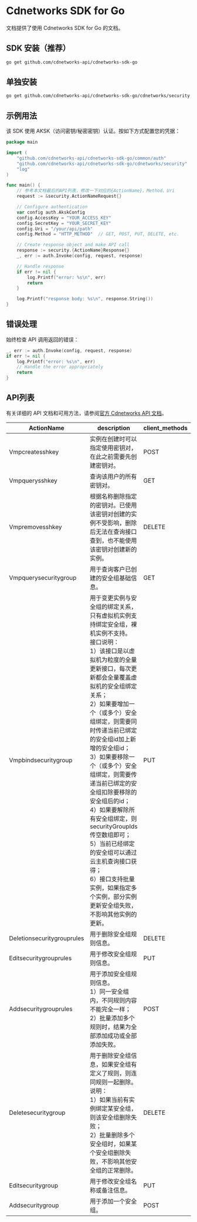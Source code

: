 # Cdnetworks SDK for Go

文档提供了使用 Cdnetworks SDK for Go 的文档。

## SDK 安装（推荐）

```bash
go get github.com/cdnetworks-api/cdnetworks-sdk-go
```

## 单独安装

```bash
go get github.com/cdnetworks-api/cdnetworks-sdk-go/cdnetworks/security
```

## 示例用法

该 SDK 使用 AKSK（访问密钥/秘密密钥）认证。按如下方式配置您的凭据：

```go
package main

import (
    "github.com/cdnetworks-api/cdnetworks-sdk-go/common/auth"
    "github.com/cdnetworks-api/cdnetworks-sdk-go/cdnetworks/security"
    "log"
)

func main() {
    // 参考本文档最后的API列表，修改一下对应的{ActionName}、Method、Uri
    request := &security.ActionNameRequest{}

    // Configure authentication
    var config auth.AkskConfig
    config.AccessKey = "YOUR_ACCESS_KEY"
    config.SecretKey = "YOUR_SECRET_KEY"
    config.Uri = "/your/api/path"
    config.Method = "HTTP_METHOD"  // GET, POST, PUT, DELETE, etc.

    // Create response object and make API call
    response := security.{ActionName}Response{}
    _, err := auth.Invoke(config, request, response)

    // Handle response
    if err != nil {
        log.Printf("error: %s\n", err)
        return
    }

    log.Printf("response body: %s\n", response.String())
}
```

## 错误处理

始终检查 API 调用返回的错误：

```go
_, err := auth.Invoke(config, request, response)
if err != nil {
    log.Printf("error: %s\n", err)
    // Handle the error appropriately
    return
}
```

## API列表
有关详细的 API 文档和可用方法，请参阅[官方 Cdnetworks API 文档](https://docs.cdnetworks.com/en/cdn/apidocs)。

| ActionName | description | client_methods | uri |
| --- | --- | --- | --- |
| Vmpcreatesshkey | 实例在创建时可以指定使用密钥对，在此之前需要先创建密钥对。 | POST | /vmp/osKeypairs |
| Vmpquerysshkey | 查询该用户的所有密钥对。 | GET | /vmp/osKeypairs |
| Vmpremovesshkey | 根据名称删除指定的密钥对。已使用该密钥对创建的实例不受影响，删除后无法在查询接口查到，也不能使用该密钥对创建新的实例。 | DELETE | /vmp/osKeypairs/* |
| Vmpquerysecuritygroup | 用于查询客户已创建的安全组基础信息。 | GET | /vmp/security-group |
| Vmpbindsecuritygroup | 用于变更实例与安全组的绑定关系，只有虚拟机实例支持绑定安全组，裸机实例不支持。<br>接口说明：<br>1）该接口是以虚拟机为粒度的全量更新接口，每次更新都会全量覆盖虚拟机的安全组绑定关系；<br>2）如果要增加一个（或多个）安全组绑定，则需要同时传递当前已绑定的安全组id加上新增的安全组id；<br>3）如果要移除一个（或多个）安全组绑定，则需要传递当前已绑定的安全组扣除要移除的安全组后的id；<br>4）如果要解除所有安全组绑定，则securityGroupIds传空数组即可；<br>5）当前已经绑定的安全组可以通过云主机查询接口获得；<br>6）接口支持批量实例，如果指定多个实例，部分实例更新安全组失败，不影响其他实例的更新。 | PUT | /vmp/security-group/server |
| Deletionsecuritygrouprules | 用于删除安全组规则信息。 | DELETE | /vmp/security-group/rule/* |
| Editsecuritygrouprules | 用于修改安全组规则信息。 | PUT | /vmp/security-group/rule |
| Addsecuritygrouprules | 用于添加安全组规则信息。<br>1）同一安全组内，不同规则内容不能完全一样；<br>2）批量添加多个规则时，结果为全部添加成功或全部添加失败。 | POST | /vmp/security-group/rule |
| Deletesecuritygroup | 用于删除安全组信息，如果安全组有定义了规则，则连同规则一起删除。<br>说明：<br>1）如果当前有实例绑定某安全组，则该安全组删除失败；<br>2）批量删除多个安全组时，如果某个安全组删除失败，不影响其他安全组的正常删除。 | DELETE | /vmp/security-group/* |
| Editsecuritygroup | 用于修改安全组名称或备注信息。 | PUT | /vmp/security-group |
| Addsecuritygroup | 用于添加一个安全组。 | POST | /vmp/security-group |